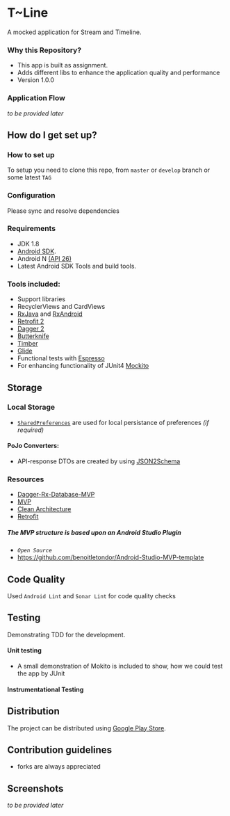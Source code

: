 # T~Line #

A mocked application for Stream and Timeline.

### Why this Repository? ###

* This app is built as assignment. 
* Adds different libs to enhance the application quality and performance
* Version 1.0.0


### Application Flow ###

_to be provided later_

## How do I get set up? ##

### How to set up ###
To setup you need to clone this repo, from `master` or `develop` branch or some latest `TAG`

### Configuration ###
Please sync and resolve dependencies


### Requirements ###

- JDK 1.8
- [Android SDK](http://developer.android.com/sdk/index.html).
- Android N [(API 26) ](http://developer.android.com/tools/revisions/platforms.html)
- Latest Android SDK Tools and build tools.


### Tools included: ###

- Support libraries
- RecyclerViews and CardViews
- [RxJava](https://github.com/ReactiveX/RxJava) and [RxAndroid](https://github.com/ReactiveX/RxAndroid)
- [Retrofit 2](http://square.github.io/retrofit/)
- [Dagger 2](http://google.github.io/dagger/)
- [Butterknife](https://github.com/JakeWharton/butterknife)
- [Timber](https://github.com/JakeWharton/timber)
- [Glide](https://github.com/bumptech/glide)
- Functional tests with [Espresso](https://google.github.io/android-testing-support-library/docs/espresso/index.html)
- For enhancing functionality of JUnit4 [Mockito](http://mockito.org/)


## Storage ##
### Local Storage ###

- [`SharedPreferences`](https://developer.android.com/reference/android/content/SharedPreferences.html) are used for local persistance of preferences _(if required)_


#### PoJo Converters: ####

- API-response DTOs are created by using [JSON2Schema](http://www.jsonschema2pojo.org/)


### Resources ###

- [Dagger-Rx-Database-MVP](https://github.com/filippella/Dagger-Rx-Database-MVP)
- [MVP](https://hackernoon.com/yet-another-mvp-article-part-1-lets-get-to-know-the-project-d3fd553b3e21)
- [Clean Architecture](https://fernandocejas.com/2014/09/03/architecting-android-the-clean-way/)
- [Retrofit](http://square.github.io/retrofit/)


##### The MVP structure is based upon an Android Studio Plugin #####
-  _`Open Source`_
- https://github.com/benoitletondor/Android-Studio-MVP-template

## Code Quality ##

Used `Android Lint` and `Sonar Lint` for code quality checks

## Testing ##

Demonstrating TDD for the development.

#### Unit testing ####

- A small demonstration of Mokito is included to show, how we could test the app by JUnit

#### Instrumentational Testing ####

## Distribution ##

The project can be distributed using [Google Play Store](https://github.com/Triple-T/gradle-play-publisher).

## Contribution guidelines ##

- forks are always appreciated

## Screenshots ##

_to be provided later_
